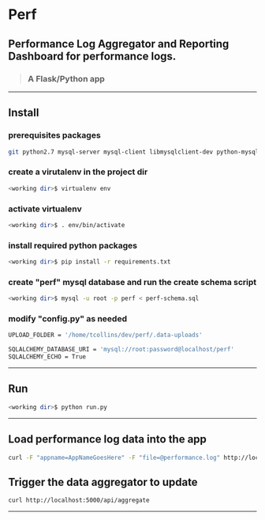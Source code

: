 **Perf**
=========
## Performance Log Aggregator and Reporting Dashboard for performance logs. ##

> ### A Flask/Python app ###


----------

## Install ##


### prerequisites packages ###
```sh
git python2.7 mysql-server mysql-client libmysqlclient-dev python-mysqldb python-dev
```


### create a virutalenv in the project dir   ###
```sh
<working dir>$ virtualenv env
```


### activate virtualenv   ###
```sh
<working dir>$ . env/bin/activate
```

		
### install required python packages  ###
```sh
<working dir>$ pip install -r requirements.txt
```


### create "perf" mysql database and run the create schema script ### 
```sh
<working dir>$ mysql -u root -p perf < perf-schema.sql
```

### modify "config.py" as needed ###
```sh
UPLOAD_FOLDER = '/home/tcollins/dev/perf/.data-uploads'

SQLALCHEMY_DATABASE_URI = 'mysql://root:password@localhost/perf'
SQLALCHEMY_ECHO = True
```

----------

## Run ##

```sh
<working dir>$ python run.py
```

----------

## Load performance log data into the app ##

```sh
curl -F "appname=AppNameGoesHere" -F "file=@performance.log" http://localhost:5000/api/upload-data
```

## Trigger the data aggregator to update ##
```sh
curl http://localhost:5000/api/aggregate
```

----------